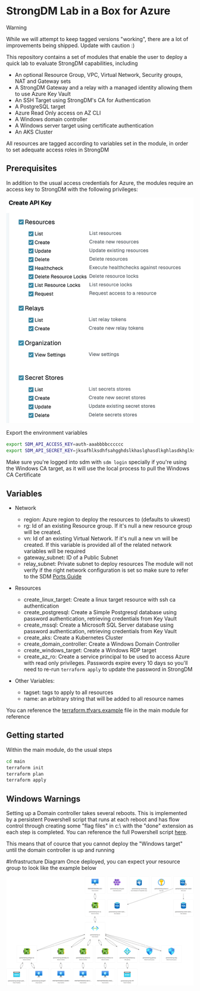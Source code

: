 # StrongDM Lab in a Box for Azure
> [!Warning]
> While we will attempt to keep tagged versions "working", there are a lot of improvements being shipped.
> Update with caution :)


This repository contains a set of modules that enable the user to deploy a quick lab to evaluate StrongDM capabilities, including
- An optional Resource Group, VPC, Virtual Network, Security groups, NAT and Gateway sets
- A StrongDM Gateway and a relay with a managed identity allowing them to use Azure Key Vault
- An SSH Target using StrongDM's CA for Authentication 
- A PostgreSQL target
- Azure Read Only access on AZ CLI
- A Windows domain controller 
- A Windows server target using certificate authentication 
- An AKS Cluster 

All resources are tagged according to variables set in the module, in order to set adequate access roles in StrongDM

## Prerequisites
In addition to the usual access credentials for Azure, the modules require an access key to StrongDM with the following privileges:

 ![StrongDM Permissions](doc/strongdm-permissions.png?raw=true)

Export the environment variables

```bash
export SDM_API_ACCESS_KEY=auth-aaabbbbcccccc
export SDM_API_SECRET_KEY=jksafhlksdhfsahgghdslkhaslghasdlkghlasdkhglkshg
```
Make sure you're logged into sdm with 
```sdm login```
specially if you're using the Windows CA target, as it will use the local process to pull the Windows CA Certificate

## Variables
- Network
  - region: Azure region to deploy the resources to (defaults to ukwest)
  - rg: Id of an existing Resource group. If it's null a new resource group will be created. 
  - vn: Id of an existing Virtual Network. If it's null a new vn will be created. If this variable is provided all of the related network variables will be required
  - gateway_subnet: ID of a Public Subnet
  - relay_subnet: Private subnet to deploy resources
The module will not verify if the right network configuration is set so make sure to refer to the SDM [Ports Guide](https://www.strongdm.com/docs/admin/deployment/ports-guide/)

- Resources
  - create_linux_target: Create a linux target resource with ssh ca authentication
  - create_postgresql: Create a Simple Postgresql database using password authentication, retrieving credentials from Key Vault
  - create_mssql: Create a Microsoft SQL Server database using password authentication, retrieving credentials from Key Vault
  - create_aks: Create a Kubernetes Cluster
  - create_domain_controller: Create a Windows Domain Controller
  - create_windows_target: Create a Windows RDP target
  - create_az_ro: Create a service principal to be used to access Azure with read only privileges. Passwords expire every 10 days so you'll need to re-run ```terraform apply``` to update the password in StrongDM
 
- Other Variables:
  - tagset: tags to apply to all resources
  - name: an arbitrary string that will be added to all resource names


You can reference the [terraform.tfvars.example](main/terraform.tfvars.example) file in the main module for reference

## Getting started

Within the main module, do the usual steps

```bash
cd main
terraform init
terraform plan
terraform apply
``` 

## Windows Warnings
Setting up a Domain controller takes several reboots. This is implemented by a persistent Powershell script that runs at each reboot and has flow control through creating some "flag files" in c:\ with the "done" extension as each step is completed. You can reference the full Powershell script [here](dc/install-dc.ps1.tpl).

This means that of cource that you cannot deploy the "Windows target" until the domain controller is up and running

#Infrastructure Diagram
Once deployed, you can expect your resource group to look like the example below

![StrongDM Permissions](doc/partnertraining.png?raw=true)
